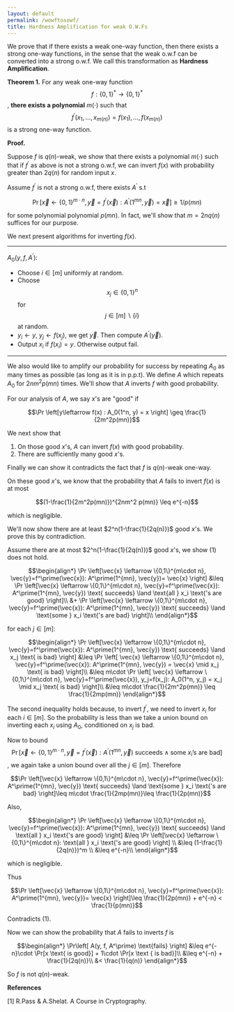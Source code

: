 ```yaml
---
layout: default
permalink: /wowftosowf/
title: Hardness Amplification for weak O.W.Fs
---
```


We prove that if there exists a weak one-way function, then there exists a strong one-way functions, in the sense that the weak o.w.f can be converted into a strong o.w.f. We call this transformation as **Hardness Amplification**.

**Theorem 1.** For any weak one-way function $$f:\{0,1\}^*\to \{0,1\}^*$$, **there exists a polynomial** $m(\cdot)$ such that $$f^\prime (x_1,\ldots ,x_{m(n)})= f(x_1), \ldots, f(x_{m(n)})$$ is a strong one-way function.  

**Proof.**  

Suppose $f$ is $q(n)$-weak, we show that there exists a polynomial $m(\cdot)$ such that if $f^\prime$ as above is not a strong o.w.f, we can invert $f(x)$ with probability greater than $2q(n)$ for random input $x$.  

Assume $f^\prime$ is not a strong o.w.f, there exists $A^\prime$ s.t  

$$\Pr \left[\vec{x} \leftarrow \{0,1\}^{m\cdot n}, \vec{y}=f^\prime(\vec{x}): A^\prime(1^{mn}, \vec{y})= \vec{x} \right] \geq 1/p(mn)$$  

for some polynomial polynomial $p(mn)$. In fact, we'll show that $m= 2n q(n)$ suffices for our purpose.  

We next present algorithms for inverting $f(x)$.  

***

$A_0(y, f, A^\prime)$:  

* Choose $i\in [m]$ uniformly at random.  
* Choose $$x_j\in \{0,1\}^n $$ for $$j\in[m] \backslash \{i\}$$ at random.  
* $y_i \leftarrow y$, $y_j \leftarrow f(x_j)$, we get $\vec{y}$. Then compute $A^\prime (\vec{y})$.  
* Output $x_i$ if $f(x_i) = y$. Otherwise output fail.  

***

We also would like to amplify our probability for success by repeating $A_0$ as many times as possible  (as long as it is in p.p.t). We define $A$ which repeats $A_0$ for $2nm^2 p(mn)$ times.  We'll show that $A$ inverts $f$ with good probability.  

For our analysis of $A$, we say $x$'s are "good" if  

$$\Pr \left[y\leftarrow f(x) : A_0(1^n, y) = x  \right] \geq \frac{1}{2m^2p(mn)}$$  

We next show that  

1. On those good $x$'s, $A$ can invert $f(x)$ with good probability.  
2. There are sufficiently many good $x$'s.  

Finally we can show it contradicts the fact that $f$ is $q(n)$-weak one-way.  

On these good $x$'s, we know that the probability that $A$ fails to invert $f(x)$ is at most  

$$(1-\frac{1}{2m^2p(mn)})^{2nm^2 p(mn)} \leq e^{-n}$$  

which is negligible.  

We'll now show there are at least $2^n(1-\frac{1}{2q(n)})$ good $x$'s. We prove this by contradiction.  

Assume there are at most $2^n(1-\frac{1}{2q(n)})$ good $x$'s, we show (1) does not hold.  

$$\begin{align*}
  \Pr \left[\vec{x} \leftarrow \{0,1\}^{m\cdot n}, \vec{y}=f^\prime(\vec{x}): A^\prime(1^{mn}, \vec{y})= \vec{x} \right] &\leq \Pr \left[\vec{x} \leftarrow \{0,1\}^{m\cdot n}, \vec{y}=f^\prime(\vec{x}): A^\prime(1^{mn}, \vec{y}) \text{ succeeds} \land \text{all } x_i \text{'s are good} \right]\\  
  &+ \Pr \left[\vec{x} \leftarrow \{0,1\}^{m\cdot n}, \vec{y}=f^\prime(\vec{x}): A^\prime(1^{mn}, \vec{y}) \text{ succeeds} \land \text{some } x_i \text{'s are bad} \right]\\   
 \end{align*}$$  
 
for each $j\in [m]$:  

$$\begin{align*}
  \Pr \left[\vec{x} \leftarrow \{0,1\}^{m\cdot n}, \vec{y}=f^\prime(\vec{x}): A^\prime(1^{mn}, \vec{y}) \text{ succeeds} \land x_j \text{ is bad} \right] &\leq \Pr \left[ \vec{x} \leftarrow \{0,1\}^{m\cdot n}, \vec{y}=f^\prime(\vec{x}): A^\prime(1^{mn}, \vec{y}) = \vec{x} \mid x_j \text{ is bad} \right]\\  
  &\leq m\cdot \Pr \left[ \vec{x} \leftarrow \{0,1\}^{m\cdot n}, \vec{y}=f^\prime(\vec{x}), y_j=f(x_j): A_0(1^n, y_j) = x_j \mid x_j \text{ is bad} \right]\\
  &\leq m\cdot \frac{1}{2m^2p(mn)} \leq \frac{1}{2mp(mn)}   
 \end{align*}$$

The second inequality holds because, to invert $f^\prime$, we need to invert $x_i$ for each $i\in[m]$. So the probability is less than we take a union bound on inverting each $x_i$ using $A_0$, conditioned on $x_j$ is bad.  

Now to bound $$\Pr \left[\vec{x} \leftarrow \{0,1\}^{m\cdot n}, \vec{y}=f^\prime(\vec{x}): A^\prime(1^{mn}, \vec{y}) \text{ succeeds} \land \text{some } x_i \text{'s are bad} \right]$$, we again take a union bound over all the $j\in[m]$.  Therefore  

$$\Pr \left[\vec{x} \leftarrow \{0,1\}^{m\cdot n}, \vec{y}=f^\prime(\vec{x}): A^\prime(1^{mn}, \vec{y}) \text{ succeeds} \land \text{some } x_i \text{'s are bad} \right]\leq m\cdot \frac{1}{2mp(mn)}\leq \frac{1}{2p(mn)}$$  

Also,  

$$\begin{align*}
\Pr \left[\vec{x} \leftarrow \{0,1\}^{m\cdot n}, \vec{y}=f^\prime(\vec{x}): A^\prime(1^{mn}, \vec{y}) \text{ succeeds} \land \text{all } x_i \text{'s are good} \right] &\leq \Pr \left[\vec{x} \leftarrow \{0,1\}^{m\cdot n}: \text{all } x_i \text{'s are good} \right] \\
&\leq (1-\frac{1}{2q(n)})^m \\
&\leq e^{-n}\\
\end{align*}$$  

which is negligible.  

Thus 

$$\Pr \left[\vec{x} \leftarrow \{0,1\}^{m\cdot n}, \vec{y}=f^\prime(\vec{x}): A^\prime(1^{mn}, \vec{y})= \vec{x} \right]\leq \frac{1}{2p(mn)} + e^{-n} < \frac{1}{p(mn)}$$  

Contradicts (1).  

Now we can show the probability that $A$ fails to inverts $f$ is 

$$\begin{align*}  
\Pr\left[ A(y, f, A^\prime) \text{fails} \right] &\leq e^{-n}\cdot \Pr[x \text{ is good}] + 1\cdot \Pr[x \text { is bad}]\\
&\leq e^{-n} + \frac{1}{2q(n)}\\ 
&< \frac{1}{q(n)}
\end{align*}$$

So $f$ is not $q(n)$-weak.  


**References**  

[1] R.Pass & A.Shelat. A Course in Cryptography.  
